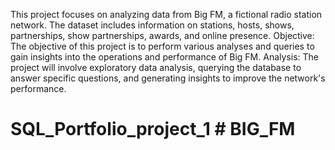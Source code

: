 This project focuses on analyzing data from Big FM, a fictional radio station network. The dataset includes information on stations, hosts, shows, partnerships, show partnerships, awards, and online presence.
Objective:
The objective of this project is to perform various analyses and queries to gain insights into the operations and performance of Big FM.
Analysis:
The project will involve exploratory data analysis, querying the database to answer specific questions, and generating insights to improve the network's performance.
# SQL_Portfolio_project_1 # BIG_FM
